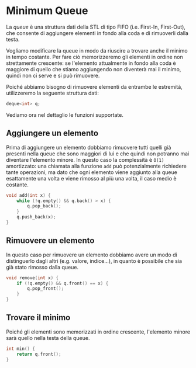 # Minimum Queue
La _queue_ è una struttura dati della STL di tipo FIFO (i.e. First-In, First-Out), che consente di aggiungere elementi in fondo alla coda e di rimuoverli dalla testa. 

Vogliamo modificare la queue in modo da riuscire a trovare anche il minimo in tempo costante. Per fare ciò memorizzeremo gli elementi in ordine non strettamente crescente: se l'elemento attualmente in fondo alla coda è maggiore di quello che stiamo aggiungendo non diventerà mai il minimo, quindi non ci serve e si può rimuovere. 

Poiché abbiamo bisogno di rimuovere elementi da entrambe le estremità, utilizzeremo la seguente struttura dati:
```cpp
deque<int> q;
```

Vediamo ora nel dettaglio le funzioni supportate.

## Aggiungere un elemento
Prima di aggiungere un elemento dobbiamo rimuovere tutti quelli già presenti nella queue che sono maggiori di lui e che quindi non potranno mai diventare l'elemento minore.
In questo caso la complessità è ```O(1)``` amortizzato: una chiamata alla funzione ```add``` può potenzialmente richiedere tante operazioni, ma dato che ogni elemento viene aggiunto alla queue esattamente una volta e viene rimosso al più una volta, il caso medio è costante.
```cpp
void add(int x) {
    while (!q.empty() && q.back() > x) {
        q.pop_back();
    }
    q.push_back(x);
}
```

## Rimuovere un elemento
In questo caso per rimuovere un elemento dobbiamo avere un modo di distinguerlo dagli altri (e.g. valore, indice...), in quanto è possibile che sia già stato rimosso dalla queue.
```cpp
void remove(int x) {
    if (!q.empty() && q.front() == x) {
        q.pop_front();
    }
}
```

## Trovare il minimo
Poiché gli elementi sono memorizzati in ordine crescente, l'elemento minore sarà quello nella testa della queue.
```cpp
int min() {
    return q.front();
}
```